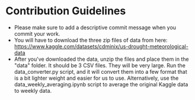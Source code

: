 # Contribution Guidelines
- Please make sure to add a descriptive commit message when you commit your work.
- You will have to download the three zip files of data from here: https://www.kaggle.com/datasets/cdminix/us-drought-meteorological-data
- After you've downloaded the data, unzip the files and place them in the "data" folder. It should be 3 CSV files. They will be very large. Run the data_converter.py script, and it will convert them into a few format that is a bit lighter weight and easier for us to use. Alternatively, use the data_weekly_averaging.ipynb script to average the original Kaggle data to weekly data.
